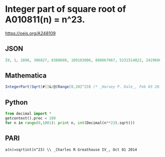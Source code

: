 # Integer part of square root of A010811\(n\) \= n^23\.
https://oeis.org/A248109
## JSON
```JSON
[0, 1, 2896, 306827, 8388608, 109183006, 888667667, 5231514822, 24296003999, 94143178827, 316227766016, 946271759726, 2573856496961, 6461726194556, 15152085430295, 33500360392119, 70368744177664, 141306648466586]
```
## Mathematica
```Mathematica
IntegerPart[Sqrt[#]]&/@(Range[0,20]^23) (* _Harvey P. Dale_, Feb 03 2015 *)
```
## Python
```Python
from decimal import *
getcontext().prec = 100
for n in range(0,1001): print n, int(Decimal(n**23).sqrt())
```
## PARI
```PARI
a(n)=sqrtint(n^23) \\ _Charles R Greathouse IV_, Oct 01 2014
```
